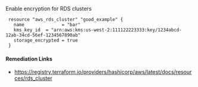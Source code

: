 
Enable encryption for RDS clusters

```hcl
 resource "aws_rds_cluster" "good_example" {
   name              = "bar"
   kms_key_id  = "arn:aws:kms:us-west-2:111122223333:key/1234abcd-12ab-34cd-56ef-1234567890ab"
   storage_encrypted = true
 }
```

#### Remediation Links
 - https://registry.terraform.io/providers/hashicorp/aws/latest/docs/resources/rds_cluster

